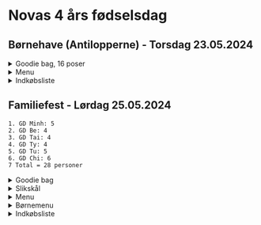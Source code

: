 # Novas 4 års fødselsdag

## Børnehave (Antilopperne) - Torsdag 23.05.2024  
<details>
  <summary>Goodie bag, 16 poser</summary>
  
  - 1 pk rosin
  - 1 slikkepind
  - 1 kiks (mini cream kiks fra Bilka)
  - Nogle popcorn
  - Nogle chips
  - 1 pk Maoam
  - Pop-it ring
</details>  

<details>
  <summary>Menu</summary>
  
  - hjemmebagte fødseldagsboller, spises med smør og pålægschocolade
  - nuggets, pomme frites med kethup og mayo
  - saftevand med isterninger + sugerør
  - 16 plastic krus
  - 16 paptallerkner
</details>  

<details>
  <summary>Indkøbsliste</summary>
  
  -  sølvbakker
</details>  

## Familiefest - Lørdag 25.05.2024  
````
1. GD Minh: 5
2. GD Be: 4
3. GD Tai: 4
4. GD Ty: 4
5. GD Tu: 5
6. GD Chi: 6
7 Total = 28 personer
````
<details>
  <summary>Goodie bag</summary>

  - Nova, Emmalie, Nathalie, Tobias, Mason, Mia, Jacky, Felix = 8 poser
  - 1 pk rosin
  - 1 slikkepind
  - 1 kiks (mini cream kiks fra Bilka)
  - 1 pk Maoam
  - Andet slik
  - legetøj
</details>  

<details>
  <summary>Slikskål</summary>
  
  - popcorn
  - chips
  - slik
</details>  

<details>
  <summary>Menu</summary>
  
  - Sup man cua (Mormor)
  - Goi bo (Minh)
  - Grillspyd nem nuong (Danny)
  - Grillspyd heo nuong (Danny)
  - Grillspyd grøntsager (Danny)
  - engangsspisepinde
  - engagnsskeer
  - paptallerkner
  - 
</details>  

<details>
  <summary>Børnemenu</summary>
  
  - Nuggets
  - Pomme frites
  - Ketchup
  - Mayo
  - Juice Caprisonne
</details>

<details>
  <summary>Indkøbsliste</summary>
  
  -  sølvbakker
  -  plastic krus
  -  parasol
  -  kul
  -  havemæbler fra Bé
</details>  
